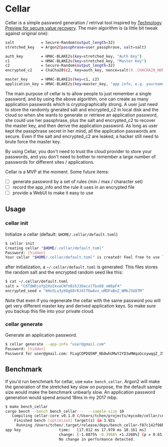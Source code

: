 # Cellar

Cellar is a simple password generation / retrival tool inspired by [Technology Preview for secure value recovery](https://signal.org/blog/secure-value-recovery/). The main algorithm is (a little bit tweak against original one):

```bash
salt            = Secure-Random(output_length=32)
stretched_key   = Argon2(passphrase=user_passphrase, salt=salt)

auth_key        = HMAC-BLAKE2s(key=stretched_key, "Auth Key")
c1              = HMAC-BLAKE2s(key=stretched_key, "Master Key")
c2              = Secure-Random(output_length=32)
encrypted_c2    = ChaCha20(c2, key=auth_key, nonce=salt[0..CHACHA20_NONCE_LENGTH])

master_key      = HMAC-BLAKE2s(key=c1, c2)
application_key = HMAC-BLAKE2s(key=master_key, "app info, e.g. yourname@gmail.com")
```

The main purpose of cellar is to allow people to just remember a single password, and by using the above algorithm, one can create as many application passwords which is cryptographically strong. A user just need to store the randomly gnerated salt and encrypted_c2 in local disk and the cloud so when she wants to generate or retrieve an application password, she could use her passphrase, plus the salt and encrypted_c2 to recover the master key, and then derive the application password. As long as user kept the passphrase secret in her mind, all the application passwords are secure. Even if the salt and encrypted_c2 are leaked, a hacker still need to brute force the master key.

By using Cellar, you don't need to trust the cloud provider to store your passwords, and you don't need to bother to remember a large number of passwords for different sites / applications.

Cellar is a MVP at the moment. Some future items:

* [ ] generate password by a set of rules (min / max / character set)
* [ ] record the app_info and the rule it uses in an encrypted file
* [ ] provide a WebUI to make it easy to use

## Usage

### cellar init

Initialize a cellar (default: `$HOME/.cellar/default.toml`)

```bash
$ cellar init
Creating cellar "$HOME/.cellar/default.toml"
Password: [hidden]
Your cellar "$HOME/.cellar/default.toml" is created! Feel free to use `cellar generate` to create or display your application password.
```

after initialization, a `~/.cellar/default.toml` is generated. This files stores the random salt and the encrypted random seed like this:

```bash
$ cat ~/.cellar/default.toml
salt = "C6TQW8joYp2XoIkvaCNfo0ihJ3OacxlTbx68_oW8pF4"
encrypted_seed = "bHn5Lu3yX0g68rRJ4lTOwAvx_uMDFaBnZ_WMkJSU8TM"
```

Note that even if you regenerate the cellar with the same password you will get very different master key and derived application keys. So make sure you backup this file into your private cloud.

### cellar generate

Generate an application password.

```bash
$ cellar generate --app-info "user@gmail.com"
Password: [hidden]
Password for user@gmail.com: FLugCDPDQ5NP_Nb0whUMwY2YD3wMWqoGcoywqqZ_JSU
```

## Benchmark

If you'd run benchmark for cellar, use `make bench_cellar`. Argon2 will make the generation of the stretched key slow on purpose, the the default sample size would make the benchmark unbearly slow. An application password generation would spend around 18ms in my 2017 mbp.

```bash
$ make bench_cellar
cargo bench --bench bench_cellar --  --sample-size 10
   Compiling cellar-core v0.1.0 (/Users/tchen/projects/mycode/cellar/cellar-core)
    Finished bench [optimized] target(s) in 3.92s
     Running /Users/tchen/.target/release/deps/bench_cellar-f87c142f98bb458c
app key                 time:   [17.812 ms 17.970 ms 18.161 ms]
                        change: [-1.8875% -0.3966% +1.2260%] (p = 0.65 > 0.05)
                        No change in performance detected.
```
